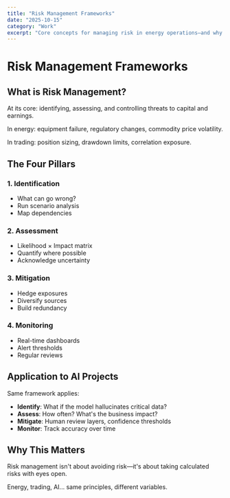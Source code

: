 ```yaml
---
title: "Risk Management Frameworks"
date: "2025-10-15"
category: "Work"
excerpt: "Core concepts for managing risk in energy operations—and why they apply to trading too."
---
```


# Risk Management Frameworks

## What is Risk Management?

At its core: identifying, assessing, and controlling threats to capital and earnings.

In energy: equipment failure, regulatory changes, commodity price volatility.

In trading: position sizing, drawdown limits, correlation exposure.

## The Four Pillars

### 1. Identification
- What can go wrong?
- Run scenario analysis
- Map dependencies

### 2. Assessment
- Likelihood × Impact matrix
- Quantify where possible
- Acknowledge uncertainty

### 3. Mitigation
- Hedge exposures
- Diversify sources
- Build redundancy

### 4. Monitoring
- Real-time dashboards
- Alert thresholds
- Regular reviews

## Application to AI Projects

Same framework applies:
- **Identify**: What if the model hallucinates critical data?
- **Assess**: How often? What's the business impact?
- **Mitigate**: Human review layers, confidence thresholds
- **Monitor**: Track accuracy over time

## Why This Matters

Risk management isn't about avoiding risk—it's about taking calculated risks with eyes open.

Energy, trading, AI... same principles, different variables.
